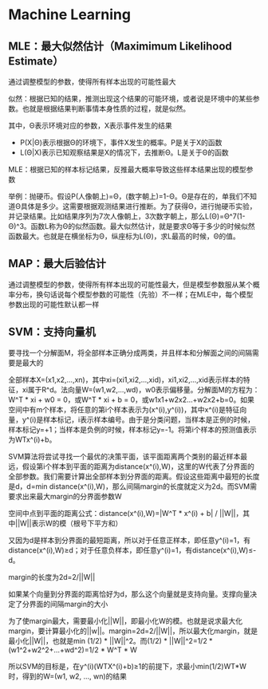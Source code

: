 # Machine Learning

## MLE：最大似然估计（Maximimum Likelihood Estimate）
通过调整模型的参数，使得所有样本出现的可能性最大

似然：根据已知的结果，推测出现这个结果的可能环境，或者说是环境中的某些参数。也就是根据结果判断事情本身性质的过程，就是似然。

其中，Θ表示环境对应的参数，X表示事件发生的结果
 - P(X|Θ)表示根据Θ的环境下，事件X发生的概率。P是关于X的函数
 - L(Θ|X)表示已知观察结果是X的情况下，去推断Θ。L是关于Θ的函数

MLE：根据已知的样本标记结果，反推最大概率导致这些样本结果出现的模型参数

举例：抛硬币。假设P(人像朝上)=Θ，(数字朝上)=1-Θ。Θ是存在的，单我们不知道Θ具体是多少。这需要根据观测结果进行推断。为了获得Θ，进行抛硬币实验，并记录结果。比如结果序列为7次人像朝上，3次数字朝上，那么L(Θ)=Θ^7(1-Θ)^3。函数L称为Θ的似然函数。最大似然估计，就是要求Θ等于多少的时候似然函数最大。也就是在横坐标为Θ，纵座标为L(Θ)，求L最高的时候，Θ的值。

## MAP：最大后验估计
通过调整模型的参数，使得所有样本出现的可能性最大，但是模型参数服从某个概率分布，换句话说每个模型参数的可能性（先验）不一样；在MLE中，每个模型参数出现的可能性默认都一样

## SVM：支持向量机
要寻找一个分解面M，将全部样本正确分成两类，并且样本和分解面之间的间隔需要是最大的

全部样本X=(x1,x2,...,xn)，其中xi=(xi1,xi2,...,xid)，xi1,xi2,...,xid表示样本的特征，xi属于R^d。法向量W=(w1,w2,...,wd)，w0表示偏移量。分解面M的方程为：W^T * xi + w0 = 0，或W^T * xi + b = 0，或w1x1+w2x2...+w2x2+b=0。如果空间中有m个样本，将任意的第i个样本表示为(x^(i),y^(i))，其中x^(i)是特征向量，y^(i)是样本标记，i表示样本编号。由于是分类问题，当样本是正例的时候，样本标记y=+1；当样本是负例的时候，样本标记y=-1。将第i个样本的预测值表示为WTx^(i)+b。

SVM算法将尝试寻找一个最优的决策平面，该平面距离两个类别的最近样本最远，假设第i个样本到平面的距离为distance(x^(i),W)，这里的W代表了分界面的全部参数。我们需要计算出全部样本到分界面的距离。假设这些距离中最短的长度是d，d=min distance(x^(i),W)，那么间隔margin的长度就定义为2d。而SVM需要求出来最大margin的分界面参数W

空间中点到平面的距离公式：distance(x^(i),W)=|W^T * x^(i) + b| / ||W||，其中||W||表示W的模（根号下平方和）

又因为d是样本到分界面的最短距离，所以对于任意正样本，即任意y^(i)=1，有distance(x^(i),W)≥d；对于任意负样本，即任意y^(i)=1，有distance(x^(i),W)≤-d。

margin的长度为2d=2/||W||

如果某个向量到分界面的距离恰好为d，那么这个向量就是支持向量。支撑向量决定了分界面的间隔margin的大小

为了使margin最大，需要最小化||W||，即最小化W的模。也就是说求最大化margin，要计算最小化的||w||。margin=2d=2/||W||，所以最大化margin，就是最小化||W||，也就是min (1/2) * ||W||^2。而(1/2) * ||W||^2=1/2 * (w1^2+w2^2+...+wd^2)=1/2 * W^T * W

所以SVM的目标是，在y^(i)(WTX^(i)+b)≥1的前提下，求最小min(1/2)WT*W时，得到的W=(w1, w2, ..., wn)的结果